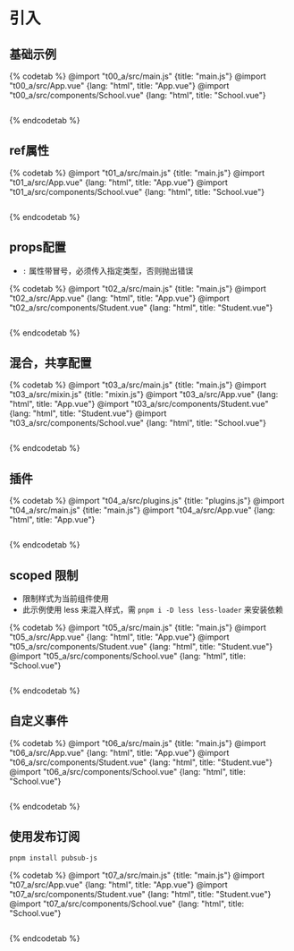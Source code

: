 # 引入

## 基础示例

{% codetab %}
@import "t00_a/src/main.js" {title: "main.js"}
@import "t00_a/src/App.vue" {lang: "html", title: "App.vue"}
@import "t00_a/src/components/School.vue"  {lang: "html", title: "School.vue"}
```txt
```
{% endcodetab %}

## ref属性

{% codetab %}
@import "t01_a/src/main.js" {title: "main.js"}
@import "t01_a/src/App.vue" {lang: "html", title: "App.vue"}
@import "t01_a/src/components/School.vue"  {lang: "html", title: "School.vue"}
```txt
```
{% endcodetab %}

## props配置

- `:` 属性带冒号，必须传入指定类型，否则抛出错误

{% codetab %}
@import "t02_a/src/main.js" {title: "main.js"}
@import "t02_a/src/App.vue" {lang: "html", title: "App.vue"}
@import "t02_a/src/components/Student.vue"  {lang: "html", title: "Student.vue"}
```txt
```
{% endcodetab %}

## 混合，共享配置

{% codetab %}
@import "t03_a/src/main.js" {title: "main.js"}
@import "t03_a/src/mixin.js" {title: "mixin.js"}
@import "t03_a/src/App.vue" {lang: "html", title: "App.vue"}
@import "t03_a/src/components/Student.vue"  {lang: "html", title: "Student.vue"}
@import "t03_a/src/components/School.vue"  {lang: "html", title: "School.vue"}
```txt
```
{% endcodetab %}

## 插件

{% codetab %}
@import "t04_a/src/plugins.js" {title: "plugins.js"}
@import "t04_a/src/main.js" {title: "main.js"}
@import "t04_a/src/App.vue" {lang: "html", title: "App.vue"}
```txt
```
{% endcodetab %}

## scoped 限制

- 限制样式为当前组件使用
- 此示例使用 less 来混入样式，需 `pnpm i -D less less-loader` 来安装依赖

{% codetab %}
@import "t05_a/src/main.js" {title: "main.js"}
@import "t05_a/src/App.vue" {lang: "html", title: "App.vue"}
@import "t05_a/src/components/Student.vue"  {lang: "html", title: "Student.vue"}
@import "t05_a/src/components/School.vue"  {lang: "html", title: "School.vue"}
```txt
```
{% endcodetab %}

## 自定义事件

{% codetab %}
@import "t06_a/src/main.js" {title: "main.js"}
@import "t06_a/src/App.vue" {lang: "html", title: "App.vue"}
@import "t06_a/src/components/Student.vue"  {lang: "html", title: "Student.vue"}
@import "t06_a/src/components/School.vue"  {lang: "html", title: "School.vue"}
```txt
```
{% endcodetab %}

## 使用发布订阅

```sh
pnpm install pubsub-js
```

{% codetab %}
@import "t07_a/src/main.js" {title: "main.js"}
@import "t07_a/src/App.vue" {lang: "html", title: "App.vue"}
@import "t07_a/src/components/Student.vue"  {lang: "html", title: "Student.vue"}
@import "t07_a/src/components/School.vue"  {lang: "html", title: "School.vue"}
```txt
```
{% endcodetab %}